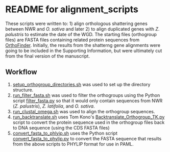 # README for alignment_scripts

These scripts were written to: 1) align orthologous shattering genes between NWR and _O. sativa_ and later 2) to align duplicated genes with _Z. palustris_ to estimate the date of the WGD. The starting files (orthogroup files) are FASTA files containing related protein sequences from [OrthoFinder](https://github.com/davidemms/OrthoFinder). Initially, the results from the shatterng gene alignments were going to be included in the Supporting Information, but were ultimately cut from the final version of the manuscript.

## Workflow
1. [setup_orthogroup_directories.sh](setup_orthogroup_directories.sh) was used to set up the directory structure.
2. [run_filter_fasta.sh](run_filter_fasta.sh) was used to filter the orthogroups using the Python script [filter_fasta.py](filter_fasta.py) so that it would only contain sequences from NWR (_Z. palustris_), _Z. latifolia_, and _O. sativa_.
3. [run_clustal_omega.sh](run_clustal_omega.sh) was used to align the orthogroup sequences.
4. [run_backtranslate.sh](run_backtranslate.sh) uses Tom Kono's [Backtranslate_Orthogroup_TK.py](Backtranslate_Orthogroup_TK.py) script to convert the protein sequence used in the orthogroup files back to DNA sequence (using the CDS FASTA files)
5. [convert_fasta_to_phlyip.sh](convert_fasta_to_phlyip.sh) uses the Python script [convert_fasta_to_phylip.py](convert_fasta_to_phylip.py) to convert the FASTA sequence that results from the above scripts to PHYLIP format for use in PAML.
